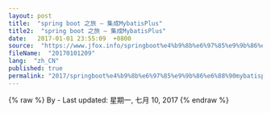 ```yaml
---
layout: post
title:  "spring boot 之旅 – 集成MybatisPlus"
title2:  "spring boot 之旅 – 集成MybatisPlus"
date:   2017-01-01 23:55:09  +0800
source:  "https://www.jfox.info/springboot%e4%b9%8b%e6%97%85%e9%9b%86%e6%88%90mybatisplus.html"
fileName:  "20170101209"
lang:  "zh_CN"
published: true
permalink: "2017/springboot%e4%b9%8b%e6%97%85%e9%9b%86%e6%88%90mybatisplus.html"
---
```

{% raw %}
By  - Last updated: 星期一, 七月 10, 2017
{% endraw %}
